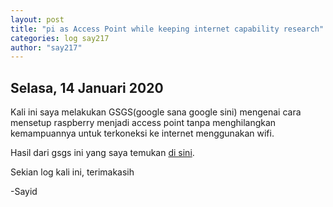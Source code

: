 ```yaml
---
layout: post
title: "pi as Access Point while keeping internet capability research"
categories: log say217
author: "say217"
---
```


## Selasa, 14 Januari 2020


Kali ini saya melakukan GSGS(google sana google sini) mengenai cara mensetup raspberry menjadi access point tanpa menghilangkan kemampuannya untuk terkoneksi ke internet menggunakan wifi.

Hasil dari gsgs ini yang saya temukan [di sini](https://www.raspberrypi.org/forums/viewtopic.php?f=36&t=138730&start=25).

Sekian log kali ini, terimakasih

-Sayid